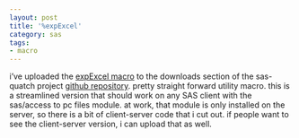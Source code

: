 ```yaml
---
layout: post
title: '%expExcel'
category: sas
tags:
- macro
---
```


i’ve uploaded the [expExcel macro](https://github.com/rkoopmann/sas-quatch/blob/master/google-code-files/expexcel.sas) to the downloads section of the sas-quatch project [github repository](https://github.com/rkoopmann/sas-quatch). pretty straight forward utility macro. this is a streamlined version that should work on any SAS client with the sas/access to pc files module. at work, that module is only installed on the server, so there is a bit of client-server code that i cut out. if people want to see the client-server version, i can upload that as well.